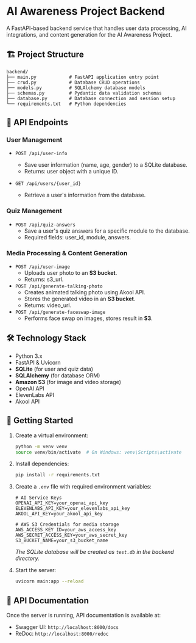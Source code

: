 # AI Awareness Project Backend

A FastAPI-based backend service that handles user data processing, AI integrations, and content generation for the AI Awareness Project.

## 🏗️ Project Structure

```
backend/
├── main.py            # FastAPI application entry point
├── crud.py            # Database CRUD operations
├── models.py          # SQLAlchemy database models
├── schemas.py         # Pydantic data validation schemas
├── database.py        # Database connection and session setup
└── requirements.txt   # Python dependencies
```

## 🚀 API Endpoints

### User Management
- `POST /api/user-info`
  - Save user information (name, age, gender) to a SQLite database.
  - Returns: user object with a unique ID.

- `GET /api/users/{user_id}`
  - Retrieve a user's information from the database.

### Quiz Management
- `POST /api/quiz-answers`
  - Save a user's quiz answers for a specific module to the database.
  - Required fields: user_id, module, answers.

### Media Processing & Content Generation
- `POST /api/user-image`
  - Uploads user photo to an **S3 bucket**.
  - Returns: s3_url.
- `POST /api/generate-talking-photo`
  - Creates animated talking photo using Akool API.
  - Stores the generated video in an **S3 bucket**.
  - Returns: video_url.
- `POST /api/generate-faceswap-image`
  - Performs face swap on images, stores result in **S3**.

## 🛠️ Technology Stack

- Python 3.x
- FastAPI & Uvicorn
- **SQLite** (for user and quiz data)
- **SQLAlchemy** (for database ORM)
- **Amazon S3** (for image and video storage)
- OpenAI API
- ElevenLabs API
- Akool API

## 🚀 Getting Started

1. Create a virtual environment:
   ```bash
   python -m venv venv
   source venv/bin/activate  # On Windows: venv\Scripts\activate
   ```

2. Install dependencies:
   ```bash
   pip install -r requirements.txt
   ```

3. Create a `.env` file with required environment variables:
   ```
   # AI Service Keys
   OPENAI_API_KEY=your_openai_api_key
   ELEVENLABS_API_KEY=your_elevenlabs_api_key
   AKOOL_API_KEY=your_akool_api_key

   # AWS S3 Credentials for media storage
   AWS_ACCESS_KEY_ID=your_aws_access_key
   AWS_SECRET_ACCESS_KEY=your_aws_secret_key
   S3_BUCKET_NAME=your_s3_bucket_name
   ```
   *The SQLite database will be created as `test.db` in the backend directory.*

4. Start the server:
   ```bash
   uvicorn main:app --reload
   ```

## 📝 API Documentation

Once the server is running, API documentation is available at:
- Swagger UI: `http://localhost:8000/docs`
- ReDoc: `http://localhost:8000/redoc` 